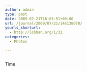 ```yaml
---
author: admin
type: post
date: 2009-07-21T16:03:51+00:00
url: /journal/2009/07/21/146138078/
yourls_shorturl:
  - http://lobban.org/i/32
categories:
  - Photos

---
```

<div class="figure">
  <img src="http://andy.lobban.org/photo/1280/146138078/1/n6SoNyvfPq6d193gAH0WPZmn" alt="" />
</div>

Time